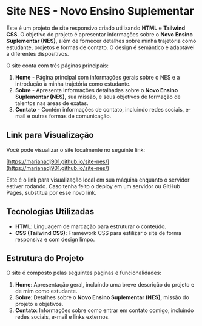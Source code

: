 # Site NES - Novo Ensino Suplementar

Este é um projeto de site responsivo criado utilizando **HTML** e **Tailwind CSS**. O objetivo do projeto é apresentar informações sobre o **Novo Ensino Suplementar (NES)**, além de fornecer detalhes sobre minha trajetória como estudante, projetos e formas de contato. O design é semântico e adaptável a diferentes dispositivos.

O site conta com três páginas principais:

1. **Home** - Página principal com informações gerais sobre o NES e a introdução à minha trajetória como estudante.
2. **Sobre** - Apresenta informações detalhadas sobre o **Novo Ensino Suplementar (NES)**, sua missão, e seus objetivos de formação de talentos nas áreas de exatas.
3. **Contato** - Contém informações de contato, incluindo redes sociais, e-mail e outras formas de comunicação.

## Link para Visualização

Você pode visualizar o site localmente no seguinte link:

[https://marianadj901.github.io/site-nes/](https://marianadj901.github.io/site-nes/)

Este é o link para visualização local em sua máquina enquanto o servidor estiver rodando. Caso tenha feito o deploy em um servidor ou GitHub Pages, substitua por esse novo link.

## Tecnologias Utilizadas

- **HTML**: Linguagem de marcação para estruturar o conteúdo.
- **CSS (Tailwind CSS)**: Framework CSS para estilizar o site de forma responsiva e com design limpo.

## Estrutura do Projeto

O site é composto pelas seguintes páginas e funcionalidades:

1. **Home**: Apresentação geral, incluindo uma breve descrição do projeto e de mim como estudante.
2. **Sobre**: Detalhes sobre o **Novo Ensino Suplementar (NES)**, missão do projeto e objetivos.
3. **Contato**: Informações sobre como entrar em contato comigo, incluindo redes sociais, e-mail e links externos.
